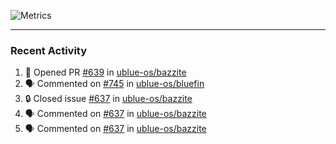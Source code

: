 ![Metrics](https://metrics.lecoq.io/KyleGospo?template=classic&base=header%2C%20activity%2C%20community%2C%20repositories%2C%20metadata&base.indepth=false&base.hireable=false&base.skip=false&config.timezone=America%2FLos_Angeles)

---
### Recent Activity
<!--START_SECTION:activity-->
1. 💪 Opened PR [#639](https://github.com/ublue-os/bazzite/pull/639) in [ublue-os/bazzite](https://github.com/ublue-os/bazzite)
2. 🗣 Commented on [#745](https://github.com/ublue-os/bluefin/pull/745#issuecomment-1873033606) in [ublue-os/bluefin](https://github.com/ublue-os/bluefin)
3. 🔒 Closed issue [#637](https://github.com/ublue-os/bazzite/issues/637) in [ublue-os/bazzite](https://github.com/ublue-os/bazzite)
4. 🗣 Commented on [#637](https://github.com/ublue-os/bazzite/issues/637#issuecomment-1872663748) in [ublue-os/bazzite](https://github.com/ublue-os/bazzite)
5. 🗣 Commented on [#637](https://github.com/ublue-os/bazzite/issues/637#issuecomment-1872659784) in [ublue-os/bazzite](https://github.com/ublue-os/bazzite)
<!--END_SECTION:activity-->
